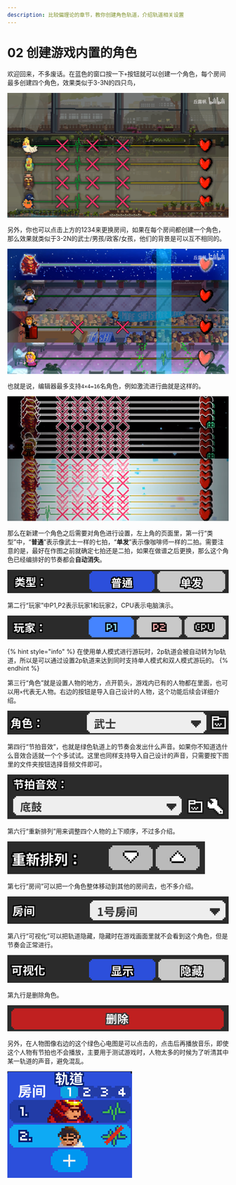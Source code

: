 ```yaml
---
description: 比较偏理论的章节，教你创建角色轨道，介绍轨道相关设置
---
```


# 02 创建游戏内置的角色

欢迎回来，不多废话。在蓝色的窗口按一下`+`按钮就可以创建一个角色，每个房间最多创建四个角色，效果类似于3-3N的四只鸟，

![](.gitbook/assets/0.png)

另外，你也可以点击上方的1234来更换房间，如果在每个房间都创建一个角色，那么效果就类似于3-2N的武士/男孩/政客/女孩，他们的背景是可以互不相同的。

![](.gitbook/assets/1.png)

也就是说，编辑器最多支持`4×4=16`名角色，例如激流进行曲就是这样的。

![](.gitbook/assets/2.png)

那么在新建一个角色之后需要对角色进行设置，左上角的页面里，第一行“类型”中，“**普通**”表示像武士一样的七拍，“**单发**”表示像咖啡师一样的二拍。需要注意的是，最好在作图之前就确定七拍还是二拍，如果在做谱之后更换，那么这个角色已经编排好的节奏都会**自动消失**。

![](.gitbook/assets/3.png)

第二行“玩家”中P1,P2表示玩家1和玩家2，CPU表示电脑演示。

![](.gitbook/assets/4.png)

{% hint style="info" %}
在使用单人模式进行游玩时，2p轨道会被自动转为1p轨道，所以是可以通过设置2p轨道来达到同时支持单人模式和双人模式游玩的。
{% endhint %}

第三行“角色”就是设置人物的地方，点开箭头，游戏内已有的人物都在里面，也可以用`×`代表无人物。右边的按钮是导入自己设计的人物，这个功能后续会详细介绍。

![](.gitbook/assets/5.png)

第四行“节拍音效”，也就是绿色轨道上的节奏会发出什么声音。如果你不知道选什么音效合适就一个个多试试。这里也同样支持导入自己设计的声音，只需要按下图里的文件夹按钮选择音频文件即可。

![](.gitbook/assets/6.png)

第六行“重新排列”用来调整四个人物的上下顺序，不过多介绍。

![](.gitbook/assets/7.png)

第七行“房间”可以把一个角色整体移动到其他的房间去，也不多介绍。

![](.gitbook/assets/8.png)

第八行“可视化”可以把轨道隐藏，隐藏时在游戏画面里就不会看到这个角色，但是节奏会正常进行。

![](.gitbook/assets/9.png)

第九行是删除角色。

![](.gitbook/assets/10.png)

另外，在人物图像右边的这个绿色心电图是可以点击的，点击后再播放音乐，即使这个人物有节拍也不会播放，主要用于测试游戏时，人物太多的时候为了听清其中某一轨道的声音，避免混乱。

![](.gitbook/assets/11.png)

